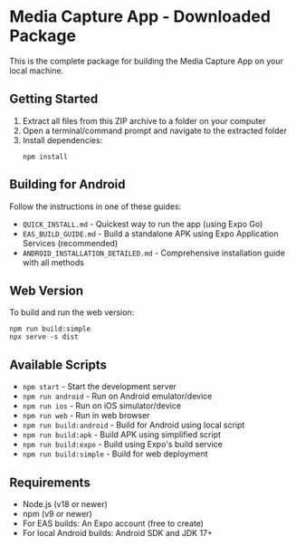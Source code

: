 # Media Capture App - Downloaded Package

This is the complete package for building the Media Capture App on your local machine.

## Getting Started

1. Extract all files from this ZIP archive to a folder on your computer
2. Open a terminal/command prompt and navigate to the extracted folder
3. Install dependencies:
   ```
   npm install
   ```

## Building for Android

Follow the instructions in one of these guides:

- `QUICK_INSTALL.md` - Quickest way to run the app (using Expo Go)
- `EAS_BUILD_GUIDE.md` - Build a standalone APK using Expo Application Services (recommended)
- `ANDROID_INSTALLATION_DETAILED.md` - Comprehensive installation guide with all methods

## Web Version

To build and run the web version:
```
npm run build:simple
npx serve -s dist
```

## Available Scripts

- `npm start` - Start the development server
- `npm run android` - Run on Android emulator/device
- `npm run ios` - Run on iOS simulator/device
- `npm run web` - Run in web browser
- `npm run build:android` - Build for Android using local script
- `npm run build:apk` - Build APK using simplified script
- `npm run build:expo` - Build using Expo's build service
- `npm run build:simple` - Build for web deployment

## Requirements

- Node.js (v18 or newer)
- npm (v9 or newer)
- For EAS builds: An Expo account (free to create)
- For local Android builds: Android SDK and JDK 17+
